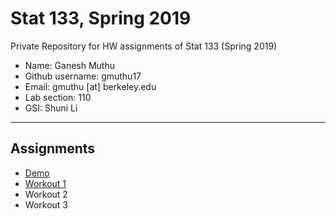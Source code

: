 # Stat 133, Spring 2019

Private Repository for HW assignments of Stat 133 (Spring 2019)

- Name: Ganesh Muthu
- Github username: gmuthu17
- Email: gmuthu [at] berkeley.edu
- Lab section: 110
- GSI: Shuni Li

-----

## Assignments

- [Demo](demo)
- [Workout 1](workout1)
- Workout 2
- Workout 3



